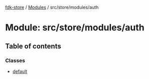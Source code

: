 [fdk-store](../README.md) / [Modules](../modules.md) / src/store/modules/auth

# Module: src/store/modules/auth

## Table of contents

### Classes

- [default](../classes/src_store_modules_auth.default.md)
